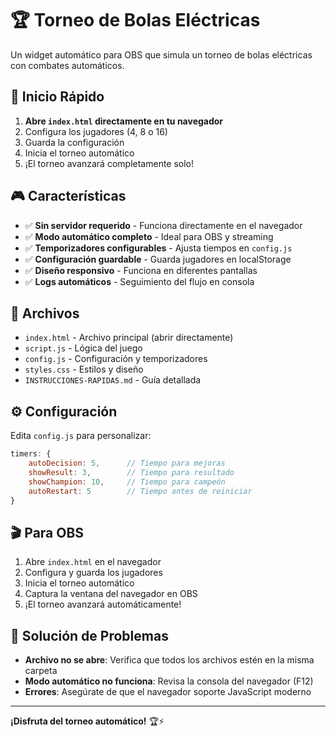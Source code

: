 # 🏆 Torneo de Bolas Eléctricas

Un widget automático para OBS que simula un torneo de bolas eléctricas con combates automáticos.

## 🚀 Inicio Rápido

1. **Abre `index.html` directamente en tu navegador**
2. Configura los jugadores (4, 8 o 16)
3. Guarda la configuración
4. Inicia el torneo automático
5. ¡El torneo avanzará completamente solo!

## 🎮 Características

- ✅ **Sin servidor requerido** - Funciona directamente en el navegador
- ✅ **Modo automático completo** - Ideal para OBS y streaming
- ✅ **Temporizadores configurables** - Ajusta tiempos en `config.js`
- ✅ **Configuración guardable** - Guarda jugadores en localStorage
- ✅ **Diseño responsivo** - Funciona en diferentes pantallas
- ✅ **Logs automáticos** - Seguimiento del flujo en consola

## 📁 Archivos

- `index.html` - Archivo principal (abrir directamente)
- `script.js` - Lógica del juego
- `config.js` - Configuración y temporizadores
- `styles.css` - Estilos y diseño
- `INSTRUCCIONES-RAPIDAS.md` - Guía detallada

## ⚙️ Configuración

Edita `config.js` para personalizar:

```javascript
timers: {
    autoDecision: 5,      // Tiempo para mejoras
    showResult: 3,        // Tiempo para resultado
    showChampion: 10,     // Tiempo para campeón
    autoRestart: 5        // Tiempo antes de reiniciar
}
```

## 🎬 Para OBS

1. Abre `index.html` en el navegador
2. Configura y guarda los jugadores
3. Inicia el torneo automático
4. Captura la ventana del navegador en OBS
5. ¡El torneo avanzará automáticamente!

## 🔧 Solución de Problemas

- **Archivo no se abre**: Verifica que todos los archivos estén en la misma carpeta
- **Modo automático no funciona**: Revisa la consola del navegador (F12)
- **Errores**: Asegúrate de que el navegador soporte JavaScript moderno

---

**¡Disfruta del torneo automático!** 🏆⚡ 